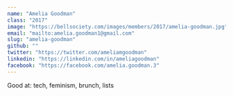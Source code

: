 ```yaml
---
name: "Amelia Goodman"
class: "2017"
image: "https://bellsociety.com/images/members/2017/amelia-goodman.jpg"
email: "mailto:amelia.goodman1@gmail.com"
slug: "amelia-goodman"
github: ""
twitter: "https://twitter.com/ameliamgoodman"
linkedin: "https://linkedin.com/in/ameliagoodman"
facebook: "https://facebook.com/amelia.goodman.3"
---
```

Good at: tech, feminism, brunch, lists